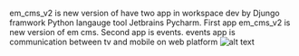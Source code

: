 em_cms_v2 is new version of have two app in workspace dev by Djungo framwork Python langauge tool Jetbrains Pycharm.
First app 
  em_cms_v2 is new version of em cms.  Second app is events.
  events app is communication between tv and mobile on web platform 
  ![alt text](https://user-images.githubusercontent.com/31529139/54862642-56d53500-4d70-11e9-9cce-2daa09bd6c76.png)
  


